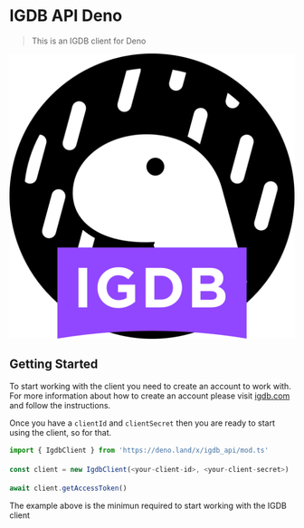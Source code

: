 # IGDB API Deno

> This is an IGDB client for Deno

![Deno IGDB](deno-igdb.svg)

## Getting Started

To start working with the client you need to create an
account to work with. For more information about how to
create an account please visit [igdb.com](https://api-docs.igdb.com/#account-creation) and follow the instructions.

Once you have a `clientId` and `clientSecret` then you
are ready to start using the client, so for that.

```typescript
import { IgdbClient } from 'https://deno.land/x/igdb_api/mod.ts'

const client = new IgdbClient(<your-client-id>, <your-client-secret>)

await client.getAccessToken()
```

The example above is the minimun required to start working with the
IGDB client
